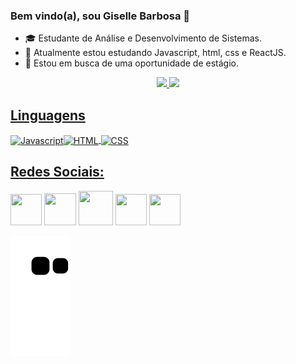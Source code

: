 

### Bem vindo(a), sou Giselle Barbosa 👋

- :mortar_board: Estudante de Análise e Desenvolvimento de Sistemas.
- 🌱 Atualmente estou estudando Javascript, html, css e ReactJS.
- :dart: Estou em busca de uma oportunidade de estágio.

<div align="center">
  <a href="https://github.com/GiselleBarbosa">
  <img height="165em" src="https://github-readme-stats.vercel.app/api?username=GiselleBarbosa&show_icons=true&theme=dracula&include_all_commits=true&count_private=true"/>
  <img height="165em" src="https://github-readme-stats.vercel.app/api/top-langs/?username=GiselleBarbosa&layout=compact&langs_count=7&theme=dracula"/>
</div>


## Linguagens
  <div> 
 <img alt="Javascript" align="center" height="60" width="60" src="https://user-images.githubusercontent.com/93397497/173885947-7c1a5086-9675-49e5-847b-ca8e78a7f622.png"><img alt="HTML" align="center"  height="60" width="60" src="https://user-images.githubusercontent.com/93397497/173886271-6b2e6173-f3eb-408a-9b5f-fe5d21ca43df.png"> <img alt="CSS" align="center"  height="46" width="46" src="https://user-images.githubusercontent.com/93397497/173884867-333a8ece-c6d0-4bbd-b96b-a7f5e0da8d6c.png" 
   >
  </div> 
  
  ## Redes Sociais:
  <div>
<a href = "mailto:giselle.barbosadev@gmail.com"><img width="50" height="50"  src="https://cdn-icons-png.flaticon.com/512/552/552486.png" target="_blank"></a>		  <a href="https://www.linkedin.com/in/gisellebarb/" target="_blank"><img width="51" height="51" src="https://user-images.githubusercontent.com/93397497/173881361-44ebc3a1-211a-4550-a44a-73a7438bd1b7.png" target="_blank"></a>				<a href="https://discord.com/invite/rBeRrEtyp2" target="_blank"><img width="55" height="55" src="https://user-images.githubusercontent.com/93397497/173881237-d01020d1-47a8-4758-95a1-4d697cc8dd37.png" target="_blank"></a>		<a align="center" href="https://instagram.com/sellebarb" target="_blank"><img width="50" height="50" src="https://user-images.githubusercontent.com/93397497/173881702-c0aa228b-c3e0-4670-b1fa-9017ab3ddeac.png" target="_blank"></a>     <a align="center" href="https://gisellebarbosa.github.io/portfolio/" target="_blank"><img width="50" height="50" src="https://user-images.githubusercontent.com/93397497/173899426-9a6e8a5c-06db-4507-a3d7-eec6e64eaf35.png" target="_blank"></a>     
    
 </div>
 
 ![Snake animation](https://github.com/GiselleBarbosa/GiselleBarbosa/blob/output/github-contribution-grid-snake.svg)
